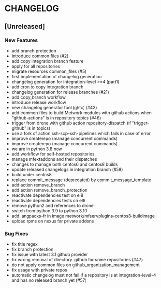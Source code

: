 # CHANGELOG

## [Unreleased]

### New Features

- add branch protection
- introduce common files (#2)
- add copy integration branch feature
- apply for all repositories
- migrate resources common_files (#5)
- first implementation of changelog generation
- changelog generation for integration-level >=4 (part1)
- add cron to copy integration branch 
- changelog generation for release branches (#21)
- add copy_branch workflow
- introduce release workflow
- new changelog generator tool (ghtc) (#42)
- add common files to build Metwork modules with github actions when "github-actions" is in repository topics (#46)
- trigger from drone with github action repository-dispatch (if "trigger-github" is in topics)
- use a fork of action ssh-scp-ssh-pipelines which fails in case of error
- improve createrepo (manage concurrent commands)
- improve createrepo (manage concurrent commands)
- we are in python 3.8 now
- add workflow for self-hosted repositories
- manage mfextaddons and their dispatches
- changes to manage both centos6 and centos8 builds
- update released changelogs in integration branch  (#58)
- build under centos8
- replace commit_message (deprecated) by commit_message_template
- add action remove_branch
- add action remove_branch_protection
- reactivate dependencies test on el8
- reactivate dependencies tests on el8
- remove python2 and references to drone
- switch from python 3.9 to python 3.10
- add langpacks-fr in image metwork/mfservplugins-centos8-buildimage
- upload rpms on nexus for private addons

### Bug Fixes

- fix title regex
- fix branch protection
- fix issue with latest 3.1 github provider
- fix wrong removal of directory .github for some repositories (#47)
- do not apply common files on github_organization_management
- fix usage with private repos
- automatic changelog must not fail if a repository is at integration-level-4 and has no released branch yet (#57)


